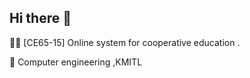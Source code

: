 ## Hi there 👋


🙋‍♀️ [CE65-15] Online system for cooperative education .

🌈 Computer engineering ,KMITL



